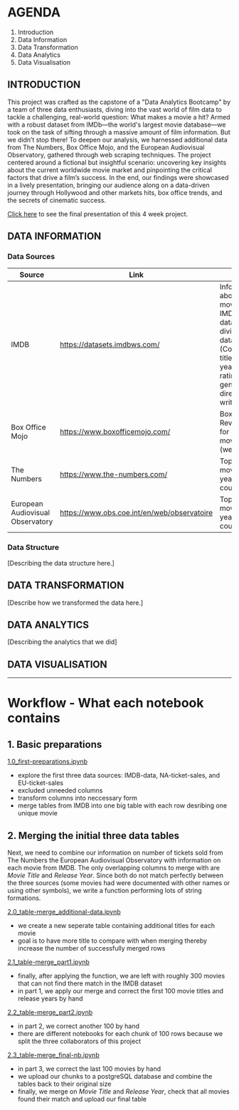 # AGENDA
1. Introduction
2. Data Information
3. Data Transformation
4. Data Analytics
5. Data Visualisation

## INTRODUCTION
This project was crafted as the capstone of a "Data Analytics Bootcamp" by a team of three data enthusiasts, diving into the vast world of film data to tackle a challenging, real-world question: What makes a movie a hit?
Armed with a robust dataset from IMDb—the world's largest movie database—we took on the task of sifting through a massive amount of film information. But we didn’t stop there! To deepen our analysis, we harnessed additional data from The Numbers, Box Office Mojo, and the European Audiovisual Observatory, gathered through web scraping techniques.
The project centered around a fictional but insightful scenario: uncovering key insights about the current worldwide movie market and pinpointing the critical factors that drive a film’s success. In the end, our findings were showcased in a lively presentation, bringing our audience along on a data-driven journey through Hollywood and other markets hits, box office trends, and the secrets of cinematic success.

[Click here](https://youtu.be/wkeVFN3-ecQ) to see the final presentation of this 4 week project.

## DATA INFORMATION
### Data Sources
Source | Link | Data
-------- | -------- | --------
IMDB | https://datasets.imdbws.com/ | Information about every movie in the IMDB database, divided into 7 datasets (Cointaining title, release year, runtime, ratings, genre, actors, directors, writers)
Box Office Mojo | https://www.boxofficemojo.com/ | Box Office Revenue data for every movie (webscraped)
The Numbers | https://www.the-numbers.com/ | Top 200 movies per year for NA countries
European Audiovisual Observatory | https://www.obs.coe.int/en/web/observatoire | Top 200 movies per year for EU countries


### Data Structure
[Describing the data structure here.]

## DATA TRANSFORMATION
[Describe how we transformed the data here.]

## DATA ANALYTICS
[Describing the analytics that we did]

## DATA VISUALISATION

---

# Workflow - What each notebook contains

## 1. Basic preparations

[1.0_first-preparations.ipynb](1.0_first-preparations.ipynb)
- explore the first three data sources: IMDB-data, NA-ticket-sales, and EU-ticket-sales
- excluded unneeded columns
- transform columns into neccessary form
- merge tables from IMDB into one big table with each row desribing one unique movie

## 2. Merging the initial three data tables

Next, we need to combine our information on number of tickets sold from The Numbers the European Audiovisual Observatory with information on each movie from IMDB. 
The only overlapping columns to merge with are _Movie Title_ and _Release Year_. Since both do not match perfectly between the three sources 
(some movies had were documented with other names or using other symbols), we write a function performing lots of string formations. 

[2.0_table-merge_additional-data.ipynb](2.0_table-merge_additional-data.ipynb)
- we create a new seperate table containing additional titles for each movie
- goal is to have more title to compare with when merging thereby increase the number of successfully merged rows

[2.1_table-merge_part1.ipynb](2.1_table-merge_part1.ipynb)
- finally, after applying the function, we are left with roughly 300 movies that can not find there match in the IMDB dataset
- in part 1, we apply our merge and correct the first 100 movie titles and release years by hand

[2.2_table-merge_part2.ipynb](2.2_table-merge_part2.ipynb)
- in part 2, we correct another 100 by hand
- there are different notebooks for each chunk of 100 rows because we split the three collaborators of this project

[2.3_table-merge_final-nb.ipynb](2.3_table-merge_final-nb.ipynb)
- in part 3, we correct the last 100 movies by hand
- we upload our chunks to a postgreSQL database and combine the tables back to their original size
- finally, we merge on _Movie Title_ and _Release Year_, check that all movies found their match and upload our final table
